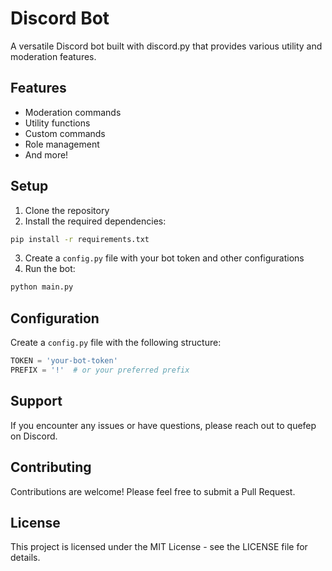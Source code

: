 # Discord Bot

A versatile Discord bot built with discord.py that provides various utility and moderation features.

## Features

- Moderation commands
- Utility functions
- Custom commands
- Role management
- And more!

## Setup

1. Clone the repository
2. Install the required dependencies:
```bash
pip install -r requirements.txt
```
3. Create a `config.py` file with your bot token and other configurations
4. Run the bot:
```bash
python main.py
```

## Configuration

Create a `config.py` file with the following structure:
```python
TOKEN = 'your-bot-token'
PREFIX = '!'  # or your preferred prefix
```

## Support

If you encounter any issues or have questions, please reach out to quefep on Discord.

## Contributing

Contributions are welcome! Please feel free to submit a Pull Request.

## License

This project is licensed under the MIT License - see the LICENSE file for details. 